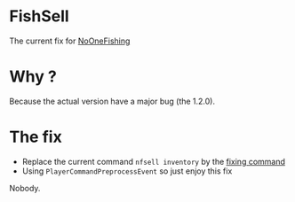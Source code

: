# FishSell

The current fix for [NoOneFishing](https://www.spigotmc.org/resources/noonefishing-30-unique-fish-with-a-huge-number-of-settings-baits-competition-antiafk-system.93692/)

# Why ? 
Because the actual version have a major bug (the 1.2.0).


# The fix

- Replace the current command `nfsell inventory` by the [fixing command]()
- Using `PlayerCommandPreprocessEvent` so just enjoy this fix


Nobody.